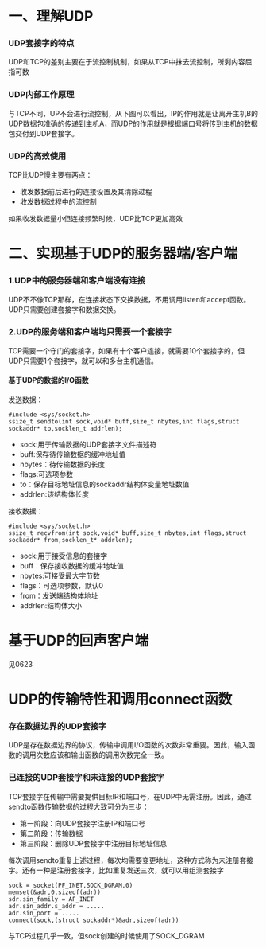 # 一、理解UDP
### UDP套接字的特点
UDP和TCP的差别主要在于流控制机制，如果从TCP中抹去流控制，所剩内容屈指可数
### UDP内部工作原理
与TCP不同，UP不会进行流控制，从下图可以看出，IP的作用就是让离开主机B的UDP数据包准确的传递到主机A，而UDP的作用就是根据端口号将传到主机的数据包交付到UDP套接字。
### UDP的高效使用
TCP比UDP慢主要有两点：
- 收发数据前后进行的连接设置及其清除过程
- 收发数据过程中的流控制

如果收发数据量小但连接频繁时候，UDP比TCP更加高效

# 二、实现基于UDP的服务器端/客户端
### 1.UDP中的服务器端和客户端没有连接
UDP不不像TCP那样，在连接状态下交换数据，不用调用listen和accept函数。UDP只需要创建套接字和数据交换。
### 2.UDP的服务端和客户端均只需要一个套接字
TCP需要一个守门的套接字，如果有十个客户连接，就需要10个套接字的，但UDP只需要1个套接字，就可以和多台主机通信。
#### 基于UDP的数据的I/O函数
发送数据：
```
#include <sys/socket.h>
ssize_t sendto(int sock,void* buff,size_t nbytes,int flags,struct sockaddr* to,socklen_t addrlen);
```
- sock:用于传输数据的UDP套接字文件描述符
- buff:保存待传输数据的缓冲地址值
- nbytes：待传输数据的长度
- flags:可选项参数
- to：保存目标地址信息的sockaddr结构体变量地址数值
- addrlen:该结构体长度

接收数据：
```
#include <sys/socket.h>
ssize_t recvfrom(int sock,void* buff,size_t nbytes,int flags,struct sockaddr* from,socklen_t* addrlen);
```
- sock:用于接受信息的套接字
- buff：保存接收数据的缓冲地址值
- nbytes:可接受最大字节数
- flags：可选项参数，默认0
- from：发送端结构体地址
- addrlen:结构体大小

# 基于UDP的回声客户端
见0623

# UDP的传输特性和调用connect函数
### 存在数据边界的UDP套接字
UDP是存在数据边界的协议，传输中调用I/O函数的次数非常重要。因此，输入函数的调用次数应该和输出函数的调用次数完全一致。

### 已连接的UDP套接字和未连接的UDP套接字
TCP套接字在传输中需要提供目标IP和端口号，在UDP中无需注册。因此，通过sendto函数传输数据的过程大致可分为三步：
- 第一阶段：向UDP套接字注册IP和端口号
- 第二阶段：传输数据
- 第三阶段：删除UDP套接字中注册目标地址信息

每次调用sendto重复上述过程，每次均需要变更地址，这种方式称为未注册套接字。还有一种是注册套接字，比如重复发送三次，就可以用组测套接字
```
sock = socket(PF_INET,SOCK_DGRAM,0)
memset(&adr,0,sizeof(adr))
sdr.sin_family = AF_INET
adr.sin_addr.s_addr = .....
adr.sin_port = .....
connect(sock,(struct sockaddr*)&adr,sizeof(adr))
```
与TCP过程几乎一致，但sock创建的时候使用了SOCK_DGRAM
